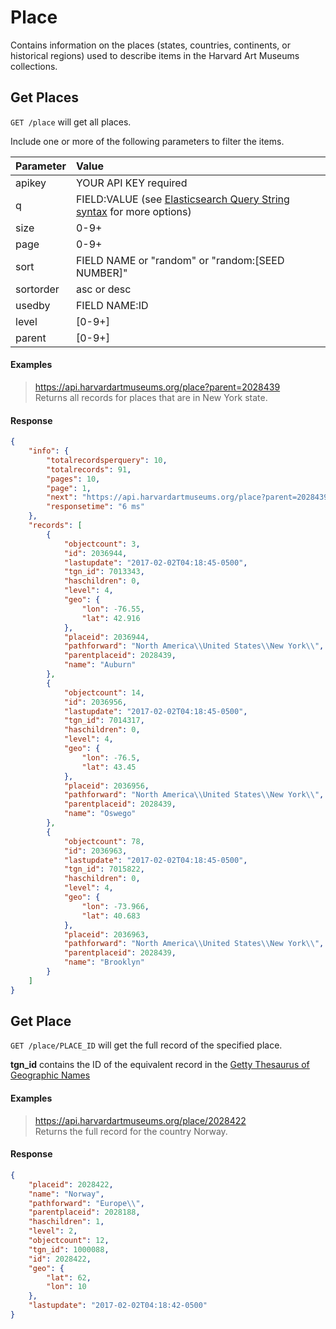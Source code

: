 # Place

Contains information on the places (states, countries, continents, or historical regions) used to describe items in the Harvard Art Museums collections.

## Get Places

`GET /place` will get all places.

Include one or more of the following parameters to filter the items.

| Parameter | Value |
| :--------- | :----- |
| apikey | YOUR API KEY required |
| q | FIELD:VALUE (see [Elasticsearch Query String syntax](https://www.elastic.co/guide/en/elasticsearch/reference/7.17/query-dsl-query-string-query.html) for more options) |
| size | 0-9+ |
| page | 0-9+ |
| sort | FIELD NAME or "random" or "random:[SEED NUMBER]" |
| sortorder | asc or desc |
| usedby | FIELD NAME:ID |
| level | [0-9+] |
| parent | [0-9+] |

#### Examples

> https://api.harvardartmuseums.org/place?parent=2028439  
> Returns all records for places that are in New York state.  

#### Response

```json
{
    "info": {
        "totalrecordsperquery": 10,
        "totalrecords": 91,
        "pages": 10,
        "page": 1,
        "next": "https://api.harvardartmuseums.org/place?parent=2028439&size=10&page=2",
        "responsetime": "6 ms"
    },
    "records": [
        {
            "objectcount": 3,
            "id": 2036944,
            "lastupdate": "2017-02-02T04:18:45-0500",
            "tgn_id": 7013343,
            "haschildren": 0,
            "level": 4,
            "geo": {
                "lon": -76.55,
                "lat": 42.916
            },
            "placeid": 2036944,
            "pathforward": "North America\\United States\\New York\\",
            "parentplaceid": 2028439,
            "name": "Auburn"
        },
        {
            "objectcount": 14,
            "id": 2036956,
            "lastupdate": "2017-02-02T04:18:45-0500",
            "tgn_id": 7014317,
            "haschildren": 0,
            "level": 4,
            "geo": {
                "lon": -76.5,
                "lat": 43.45
            },
            "placeid": 2036956,
            "pathforward": "North America\\United States\\New York\\",
            "parentplaceid": 2028439,
            "name": "Oswego"
        },
        {
            "objectcount": 78,
            "id": 2036963,
            "lastupdate": "2017-02-02T04:18:45-0500",
            "tgn_id": 7015822,
            "haschildren": 0,
            "level": 4,
            "geo": {
                "lon": -73.966,
                "lat": 40.683
            },
            "placeid": 2036963,
            "pathforward": "North America\\United States\\New York\\",
            "parentplaceid": 2028439,
            "name": "Brooklyn"
        }
    ]
}
```

## Get Place

`GET /place/PLACE_ID` will get the full record of the specified place.

**tgn_id** contains the ID of the equivalent record in the [Getty Thesaurus of Geographic Names](http://www.getty.edu/research/tools/vocabularies/tgn/)

#### Examples

> https://api.harvardartmuseums.org/place/2028422  
> Returns the full record for the country Norway.  

#### Response

```json
{
    "placeid": 2028422,
    "name": "Norway",
    "pathforward": "Europe\\",
    "parentplaceid": 2028188,
    "haschildren": 1,
    "level": 2,
    "objectcount": 12,
    "tgn_id": 1000088,
    "id": 2028422,
    "geo": {
        "lat": 62,
        "lon": 10
    },
    "lastupdate": "2017-02-02T04:18:42-0500"
}
```
